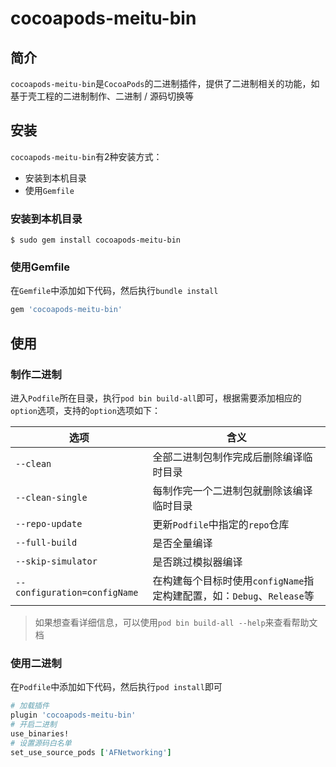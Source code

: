 # cocoapods-meitu-bin

## 简介

`cocoapods-meitu-bin`是`CocoaPods`的二进制插件，提供了二进制相关的功能，如基于壳工程的二进制制作、二进制 / 源码切换等

## 安装

`cocoapods-meitu-bin`有2种安装方式：

* 安装到本机目录
* 使用`Gemfile`

### 安装到本机目录

```shell
$ sudo gem install cocoapods-meitu-bin
```
    
### 使用Gemfile

在`Gemfile`中添加如下代码，然后执行`bundle install`

```ruby
gem 'cocoapods-meitu-bin'
```

## 使用

### 制作二进制

进入`Podfile`所在目录，执行`pod bin build-all`即可，根据需要添加相应的`option`选项，支持的`option`选项如下：

| 选项 | 含义 |
|---|---|
| `--clean` | 全部二进制包制作完成后删除编译临时目录 |
| `--clean-single` | 每制作完一个二进制包就删除该编译临时目录 |
| `--repo-update` | 更新`Podfile`中指定的`repo`仓库 |
| `--full-build` | 是否全量编译 |
| `--skip-simulator` | 是否跳过模拟器编译 |
| `--configuration=configName` | 在构建每个目标时使用`configName`指定构建配置，如：`Debug`、`Release`等 |

> 如果想查看详细信息，可以使用`pod bin build-all --help`来查看帮助文档

### 使用二进制

在`Podfile`中添加如下代码，然后执行`pod install`即可

```ruby
# 加载插件
plugin 'cocoapods-meitu-bin'
# 开启二进制
use_binaries!
# 设置源码白名单
set_use_source_pods ['AFNetworking']
```
